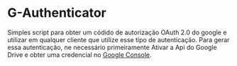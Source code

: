 # G-Authenticator

Simples script para obter um códido de autorização OAuth 2.0 do google e utilizar em qualquer cliente que utilize esse tipo de autenticação.
Para gerar essa autenticação, ne necessário primeiramente Ativar a Api do Google Drive e obter uma credencial no [Google Console](https://console.cloud.google.com/apis/dashboard).

